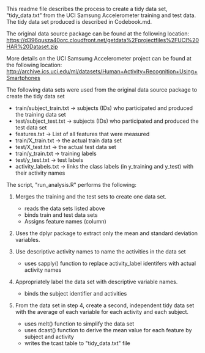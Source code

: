 
This readme file describes the process to create a tidy data set, "tidy_data.txt" from the UCI Samsung Accelerometer training and test data. The tidy data set produced is described in Codebook.md. 

The original data source package can be found at the following location: https://d396qusza40orc.cloudfront.net/getdata%2Fprojectfiles%2FUCI%20HAR%20Dataset.zip

More details on the UCI Samsumg Accelerometer project can be found at the following location: http://archive.ics.uci.edu/ml/datasets/Human+Activity+Recognition+Using+Smartphones

The following data sets were used from the original data source package to create the tidy data set

- train/subject_train.txt -> subjects (IDs) who participated and produced the training data set
- test/subject_test.txt -> subjects (IDs) who participated and produced the test data set
- features.txt -> List of all features that were measured
- train/X_train.txt -> the actual train data set
- test/X_test.txt -> the actual test data set
- train/y_train.txt -> training labels
- test/y_test.txt -> test labels
- activity_labels.txt -> links the class labels (in y_training and y_test) with their activity names

The script, "run_analysis.R" performs the following:
1. Merges the training and the test sets to create one data set.
    - reads the data sets listed above
    - binds train and test data sets 
    - Assigns feature names (column) 

2. Uses the dplyr package to extract only the mean and standard deviation variables.
 
3. Use descriptive activity names to name the activities in the data set
    - uses sapply() function to replace activity_label identifers with actual activity names

4. Appropriately label the data set with descriptive variable names.
    - binds the subject identifier and activities

5. From the data set in step 4, create a second, independent tidy data set with the average of each variable for each activity and each subject.
    - uses melt() function to simplify the data set
    - uses dcast() function to derive the mean value for each feature by subject and activity 
    - writes the tcast table to "tidy_data.txt" file
